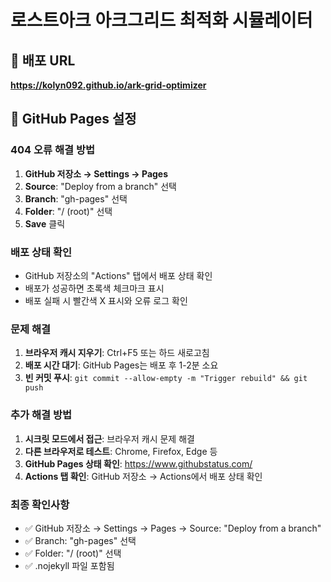 # 로스트아크 아크그리드 최적화 시뮬레이터

## 🚀 배포 URL
**https://kolyn092.github.io/ark-grid-optimizer**

## 🔧 GitHub Pages 설정

### 404 오류 해결 방법

1. **GitHub 저장소 → Settings → Pages**
2. **Source**: "Deploy from a branch" 선택
3. **Branch**: "gh-pages" 선택  
4. **Folder**: "/ (root)" 선택
5. **Save** 클릭

### 배포 상태 확인

- GitHub 저장소의 "Actions" 탭에서 배포 상태 확인
- 배포가 성공하면 초록색 체크마크 표시
- 배포 실패 시 빨간색 X 표시와 오류 로그 확인

### 문제 해결

1. **브라우저 캐시 지우기**: Ctrl+F5 또는 하드 새로고침
2. **배포 시간 대기**: GitHub Pages는 배포 후 1-2분 소요
3. **빈 커밋 푸시**: `git commit --allow-empty -m "Trigger rebuild" && git push`

### 추가 해결 방법

1. **시크릿 모드에서 접근**: 브라우저 캐시 문제 해결
2. **다른 브라우저로 테스트**: Chrome, Firefox, Edge 등
3. **GitHub Pages 상태 확인**: https://www.githubstatus.com/
4. **Actions 탭 확인**: GitHub 저장소 → Actions에서 배포 상태 확인

### 최종 확인사항

- ✅ GitHub 저장소 → Settings → Pages → Source: "Deploy from a branch"
- ✅ Branch: "gh-pages" 선택
- ✅ Folder: "/ (root)" 선택
- ✅ .nojekyll 파일 포함됨
